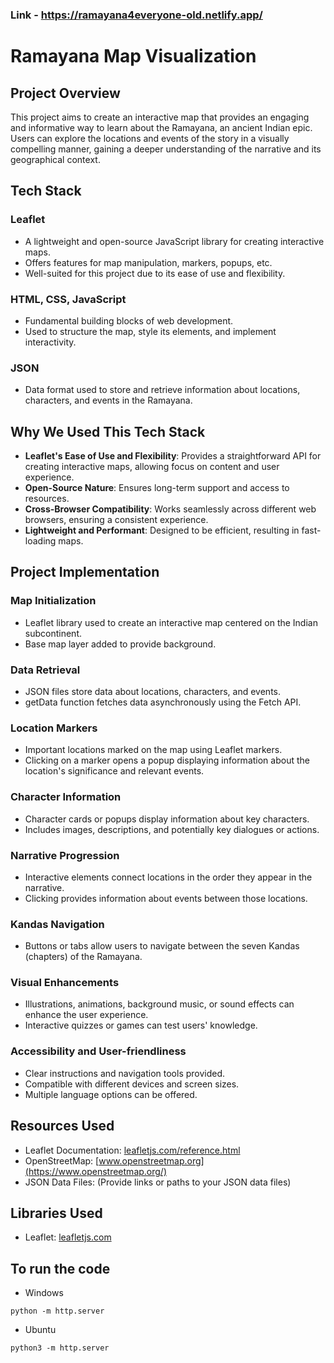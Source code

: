 ### Link - https://ramayana4everyone-old.netlify.app/

# Ramayana Map Visualization

## Project Overview

This project aims to create an interactive map that provides an engaging and informative way to learn about the Ramayana, an ancient Indian epic. Users can explore the locations and events of the story in a visually compelling manner, gaining a deeper understanding of the narrative and its geographical context.

## Tech Stack

### Leaflet

- A lightweight and open-source JavaScript library for creating interactive maps.
- Offers features for map manipulation, markers, popups, etc.
- Well-suited for this project due to its ease of use and flexibility.

### HTML, CSS, JavaScript

- Fundamental building blocks of web development.
- Used to structure the map, style its elements, and implement interactivity.

### JSON

- Data format used to store and retrieve information about locations, characters, and events in the Ramayana.

## Why We Used This Tech Stack

- **Leaflet's Ease of Use and Flexibility**: Provides a straightforward API for creating interactive maps, allowing focus on content and user experience.
- **Open-Source Nature**: Ensures long-term support and access to resources.
- **Cross-Browser Compatibility**: Works seamlessly across different web browsers, ensuring a consistent experience.
- **Lightweight and Performant**: Designed to be efficient, resulting in fast-loading maps.

## Project Implementation

### Map Initialization

- Leaflet library used to create an interactive map centered on the Indian subcontinent.
- Base map layer added to provide background.

### Data Retrieval

- JSON files store data about locations, characters, and events.
- getData function fetches data asynchronously using the Fetch API.

### Location Markers

- Important locations marked on the map using Leaflet markers.
- Clicking on a marker opens a popup displaying information about the location's significance and relevant events.

### Character Information

- Character cards or popups display information about key characters.
- Includes images, descriptions, and potentially key dialogues or actions.

### Narrative Progression

- Interactive elements connect locations in the order they appear in the narrative.
- Clicking provides information about events between those locations.

### Kandas Navigation

- Buttons or tabs allow users to navigate between the seven Kandas (chapters) of the Ramayana.

### Visual Enhancements

- Illustrations, animations, background music, or sound effects can enhance the user experience.
- Interactive quizzes or games can test users' knowledge.

### Accessibility and User-friendliness

- Clear instructions and navigation tools provided.
- Compatible with different devices and screen sizes.
- Multiple language options can be offered.

## Resources Used

- Leaflet Documentation: [leafletjs.com/reference.html](https://leafletjs.com/reference.html)
- OpenStreetMap: [www.openstreetmap.org](https://www.openstreetmap.org/)
- JSON Data Files: (Provide links or paths to your JSON data files)

## Libraries Used

- Leaflet: [leafletjs.com](https://leafletjs.com/)

## To run the code
- Windows
```
python -m http.server
```
- Ubuntu
```
python3 -m http.server
```  
